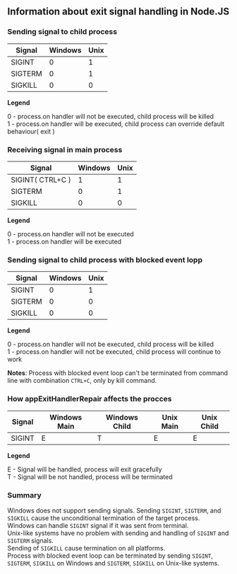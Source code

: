 ## Information about exit signal handling in Node.JS 

### Sending signal to child process

| Signal  | Windows | Unix |
| ------- | ------- | ---- |
| SIGINT  | 0       | 1    |
| SIGTERM | 0       | 1    |
| SIGKILL | 0       | 0    |

**Legend**

0 - process.on handler will not be executed, child process will be killed<br>
1 - process.on handler will be executed, child process can override default behaviour( exit )

### Receiving signal in main process

|      Signal      | Windows | Unix |
| ---------------- | ------- | ---- |
| SIGINT( CTRL+C ) | 1       | 1    |
| SIGTERM          | 0       | 1    |
| SIGKILL          | 0       | 0    |

**Legend**

0 - process.on handler will not be executed<br>
1 - process.on handler will be executed

### Sending signal to child process with blocked event lopp

| Signal  | Windows | Unix |
| ------- | ------- | ---- |
| SIGINT  | 0       | 1    |
| SIGTERM | 0       | 0    |
| SIGKILL | 0       | 0    |

**Legend**

0 - process.on handler will not be executed, child process will be killed<br>
1 - process.on handler will not be executed, child process will continue to work

**Notes**:
Process with blocked event loop can't be terminated from command line with combination `CTRL+C`, only by kill command.


### How appExitHandlerRepair affects the procces

| Signal | Windows Main | Windows Child | Unix Main | Unix Child |
| ------ | ------------ | ------------- | --------- | ---------- |
| SIGINT | E            | T             | E         | E          |

**Legend**

E - Signal will be handled, process will exit gracefully<br>
T - Signal will be not handled, process will be terminated

### Summary

Windows does not support sending signals. Sending `SIGINT`, `SIGTERM`, and `SIGKILL` cause the unconditional termination of the target process.<br>
Windows can handle `SIGINT` signal if it was sent from terminal.<br>
Unix-like systems have no problem with sending and handling of `SIGINT` and `SIGTERM` signals.<br>
Sending of `SIGKILL` cause termination on all platforms.<br>
Process with blocked event loop can be terminated by sending `SIGINT`, `SIGTERM`, `SIGKILL` on Windows and `SIGTERM`, `SIGKILL` on Unix-like systems.